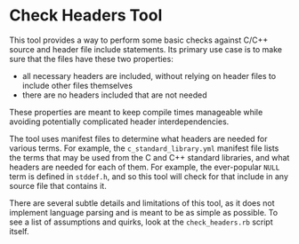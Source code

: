 # Check Headers Tool

This tool provides a way to perform some basic checks against C/C++ source and
header file include statements. Its primary use case is to make sure that the
files have these two properties:

 * all necessary headers are included, without relying on header files to
   include other files themselves
 * there are no headers included that are not needed

These properties are meant to keep compile times manageable while avoiding
potentially complicated header interdependencies.

The tool uses manifest files to determine what headers are needed for various
terms. For example, the `c_standard_library.yml` manifest file lists the terms
that may be used from the C and C++ standard libraries, and what headers are
needed for each of them. For example, the ever-popular `NULL` term is defined
in `stddef.h`, and so this tool will check for that include in any source file
that contains it.

There are several subtle details and limitations of this tool, as it does not
implement language parsing and is meant to be as simple as possible. To see a
list of assumptions and quirks, look at the `check_headers.rb` script itself.
